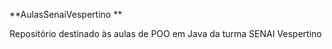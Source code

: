 **AulasSenaiVespertino
**

Repositório destinado às aulas de POO em Java da turma SENAI Vespertino
